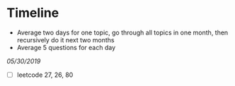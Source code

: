 # Timeline
- Average two days for one topic, go through all topics in one month, then recursively do it next two months
- Average 5 questions for each day

*05/30/2019*
- [ ] leetcode 27, 26, 80
